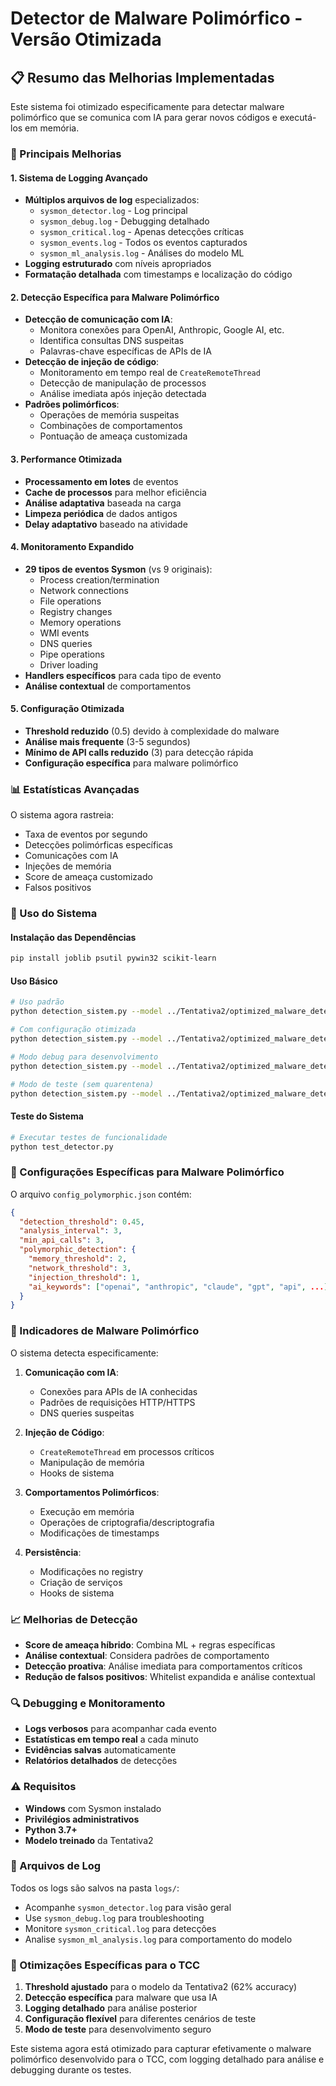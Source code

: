 # Detector de Malware Polimórfico - Versão Otimizada

## 📋 Resumo das Melhorias Implementadas

Este sistema foi otimizado especificamente para detectar malware polimórfico que se comunica com IA para gerar novos códigos e executá-los em memória.

### 🚀 Principais Melhorias

#### 1. **Sistema de Logging Avançado**
- **Múltiplos arquivos de log** especializados:
  - `sysmon_detector.log` - Log principal
  - `sysmon_debug.log` - Debugging detalhado
  - `sysmon_critical.log` - Apenas detecções críticas
  - `sysmon_events.log` - Todos os eventos capturados
  - `sysmon_ml_analysis.log` - Análises do modelo ML
- **Logging estruturado** com níveis apropriados
- **Formatação detalhada** com timestamps e localização do código

#### 2. **Detecção Específica para Malware Polimórfico**
- **Detecção de comunicação com IA**:
  - Monitora conexões para OpenAI, Anthropic, Google AI, etc.
  - Identifica consultas DNS suspeitas
  - Palavras-chave específicas de APIs de IA
- **Detecção de injeção de código**:
  - Monitoramento em tempo real de `CreateRemoteThread`
  - Detecção de manipulação de processos
  - Análise imediata após injeção detectada
- **Padrões polimórficos**:
  - Operações de memória suspeitas
  - Combinações de comportamentos
  - Pontuação de ameaça customizada

#### 3. **Performance Otimizada**
- **Processamento em lotes** de eventos
- **Cache de processos** para melhor eficiência
- **Análise adaptativa** baseada na carga
- **Limpeza periódica** de dados antigos
- **Delay adaptativo** baseado na atividade

#### 4. **Monitoramento Expandido**
- **29 tipos de eventos Sysmon** (vs 9 originais):
  - Process creation/termination
  - Network connections
  - File operations
  - Registry changes
  - Memory operations
  - WMI events
  - DNS queries
  - Pipe operations
  - Driver loading
- **Handlers específicos** para cada tipo de evento
- **Análise contextual** de comportamentos

#### 5. **Configuração Otimizada**
- **Threshold reduzido** (0.5) devido à complexidade do malware
- **Análise mais frequente** (3-5 segundos)
- **Mínimo de API calls reduzido** (3) para detecção rápida
- **Configuração específica** para malware polimórfico

### 📊 Estatísticas Avançadas

O sistema agora rastreia:
- Taxa de eventos por segundo
- Detecções polimórficas específicas
- Comunicações com IA
- Injeções de memória
- Score de ameaça customizado
- Falsos positivos

### 🔧 Uso do Sistema

#### Instalação das Dependências
```bash
pip install joblib psutil pywin32 scikit-learn
```

#### Uso Básico
```bash
# Uso padrão
python detection_sistem.py --model ../Tentativa2/optimized_malware_detector.joblib

# Com configuração otimizada
python detection_sistem.py --model ../Tentativa2/optimized_malware_detector.joblib --config config_polymorphic.json

# Modo debug para desenvolvimento
python detection_sistem.py --model ../Tentativa2/optimized_malware_detector.joblib --debug --verbose

# Modo de teste (sem quarentena)
python detection_sistem.py --model ../Tentativa2/optimized_malware_detector.joblib --test-mode
```

#### Teste do Sistema
```bash
# Executar testes de funcionalidade
python test_detector.py
```

### 🎯 Configurações Específicas para Malware Polimórfico

O arquivo `config_polymorphic.json` contém:

```json
{
  "detection_threshold": 0.45,
  "analysis_interval": 3,
  "min_api_calls": 3,
  "polymorphic_detection": {
    "memory_threshold": 2,
    "network_threshold": 3,
    "injection_threshold": 1,
    "ai_keywords": ["openai", "anthropic", "claude", "gpt", "api", ...]
  }
}
```

### 🚨 Indicadores de Malware Polimórfico

O sistema detecta especificamente:

1. **Comunicação com IA**:
   - Conexões para APIs de IA conhecidas
   - Padrões de requisições HTTP/HTTPS
   - DNS queries suspeitas

2. **Injeção de Código**:
   - `CreateRemoteThread` em processos críticos
   - Manipulação de memória
   - Hooks de sistema

3. **Comportamentos Polimórficos**:
   - Execução em memória
   - Operações de criptografia/descriptografia
   - Modificações de timestamps

4. **Persistência**:
   - Modificações no registry
   - Criação de serviços
   - Hooks de sistema

### 📈 Melhorias de Detecção

- **Score de ameaça híbrido**: Combina ML + regras específicas
- **Análise contextual**: Considera padrões de comportamento
- **Detecção proativa**: Análise imediata para comportamentos críticos
- **Redução de falsos positivos**: Whitelist expandida e análise contextual

### 🔍 Debugging e Monitoramento

- **Logs verbosos** para acompanhar cada evento
- **Estatísticas em tempo real** a cada minuto
- **Evidências salvas** automaticamente
- **Relatórios detalhados** de detecções

### ⚠️ Requisitos

- **Windows** com Sysmon instalado
- **Privilégios administrativos**
- **Python 3.7+**
- **Modelo treinado** da Tentativa2

### 📝 Arquivos de Log

Todos os logs são salvos na pasta `logs/`:
- Acompanhe `sysmon_detector.log` para visão geral
- Use `sysmon_debug.log` para troubleshooting
- Monitore `sysmon_critical.log` para detecções
- Analise `sysmon_ml_analysis.log` para comportamento do modelo

### 🎯 Otimizações Específicas para o TCC

1. **Threshold ajustado** para o modelo da Tentativa2 (62% accuracy)
2. **Detecção específica** para malware que usa IA
3. **Logging detalhado** para análise posterior
4. **Configuração flexível** para diferentes cenários de teste
5. **Modo de teste** para desenvolvimento seguro

Este sistema agora está otimizado para capturar efetivamente o malware polimórfico desenvolvido para o TCC, com logging detalhado para análise e debugging durante os testes.